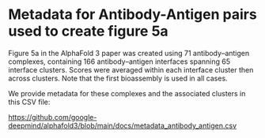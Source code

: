 # Metadata for Antibody-Antigen pairs used to create figure 5a

Figure 5a in the AlphaFold 3 paper was created using 71 antibody–antigen
complexes, containing 166 antibody–antigen interfaces spanning 65 interface
clusters. Scores were averaged within each interface cluster then across
clusters. Note that the first bioassembly is used in all cases.

We provide metadata for these complexes and the associated clusters in this CSV
file:

https://github.com/google-deepmind/alphafold3/blob/main/docs/metadata_antibody_antigen.csv

